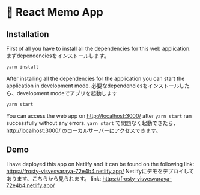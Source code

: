 # 📝 React Memo App



## Installation

First of all you have to install all the dependencies for this web application.
まずdependenciesをインストールします。

```bash
yarn install
```

After installing all the dependencies for the application you can start the application in development mode.
必要なdependenciesをインストールしたら、development modeでアプリを起動します

```bash
yarn start
```

You can access the web app on [http://localhost:3000/](http://localhost:3000/) after `yarn start` ran successfully without any errors.
`yarn start` で問題なく起動できたら、 [http://localhost:3000/](http://localhost:3000/) のローカルサーバーにアクセスできます。


## Demo

I have deployed this app on Netlify and it can be found on the following link: https://frosty-visvesvaraya-72e4b4.netlify.app/
Netlifyにデモをデプロイしてあります、こちらから見られます。 link: https://frosty-visvesvaraya-72e4b4.netlify.app/
